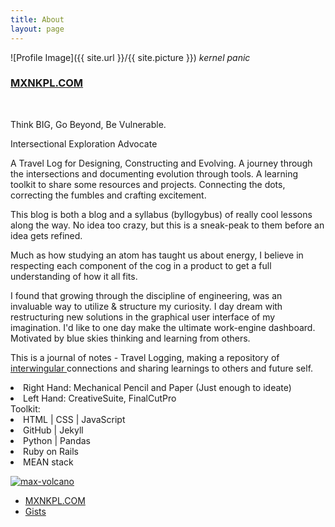 ```yaml
---
title: About
layout: page
---
```

![Profile Image]({{ site.url }}/{{ site.picture }})
_*kernel panic*_
<h3><a href="https://mxnkpl.com">MXNKPL.COM</a></h3>
<br>

<p> Think BIG, Go Beyond, Be Vulnerable.
</p>

<p>Intersectional Exploration Advocate</p>

<p> A Travel Log for Designing, Constructing and Evolving. A journey through the intersections and documenting evolution through tools.
A learning toolkit to share some resources and projects. Connecting the dots, correcting the fumbles and crafting excitement. </p>
<p>
This blog is both a blog and a syllabus (byllogybus) of really cool lessons along the way. No idea too crazy, but this is a sneak-peak to them before an idea gets refined.
</p>
<p>
Much as how studying an atom has taught us about energy, I believe in respecting each component of the cog in a product to get a full understanding of how it all fits.
</p>
<p>
I found that growing through the discipline of engineering, was an invaluable way to utilize & structure my curiosity. I day dream with restructuring new solutions in the graphical user interface of my imagination. I'd like to one day make the ultimate work-engine dashboard. Motivated by blue skies thinking and learning from others.
</p>
<p>
This is a journal of notes - Travel Logging, making a repository of
<a href="https://en.wikipedia.org/wiki/Intertwingularity"> interwingular </a> connections and sharing learnings to others and future self.
</p>
<div class="side-by-side">
    <div class="toleft">
		<p>
			<li>Right Hand: Mechanical Pencil and Paper (Just enough to ideate)</li>
			<li>Left Hand: CreativeSuite, FinalCutPro</li>
		Toolkit:
			<li>HTML | CSS | JavaScript</li>
			<li>GitHub | Jekyll</li>
			<li>Python | Pandas</li>
			<li>Ruby on Rails</li>
			<li>MEAN stack</li>
		</p>
    </div>
    <div class="toright">
        <p>
				<a href="https://ibb.co/Y3XycwK"><img src="https://i.ibb.co/tHVbX4M/max-vol.png" alt="max-volcano" border="0"></a>
				</p>
    </div>
</div>
<ul>
	<li><a href="https://mxnkpl.com">MXNKPL.COM</a></li>
	<li><a href="https://gist.github.com/mxayon">Gists</a></li>
</ul>
